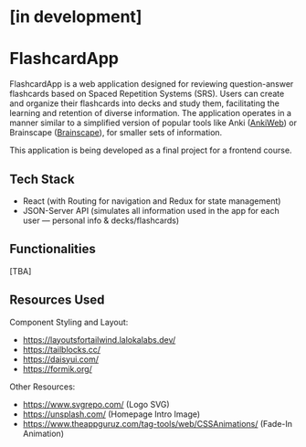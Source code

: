 # [in development]

# FlashcardApp

FlashcardApp is a web application designed for reviewing question-answer flashcards based on Spaced Repetition Systems (SRS). Users can create and organize their flashcards into decks and study them, facilitating the learning and retention of diverse information. The application operates in a manner similar to a simplified version of popular tools like Anki ([AnkiWeb](https://apps.ankiweb.net/)) or Brainscape ([Brainscape](https://www.brainscape.com/)), for smaller sets of information.

This application is being developed as a final project for a frontend course.

## Tech Stack

- React (with Routing for navigation and Redux for state management)
- JSON-Server API (simulates all information used in the app for each user — personal info & decks/flashcards)

## Functionalities

[TBA]

## Resources Used

Component Styling and Layout:

- https://layoutsfortailwind.lalokalabs.dev/
- https://tailblocks.cc/
- https://daisyui.com/
- https://formik.org/

Other Resources:

- https://www.svgrepo.com/ (Logo SVG)
- https://unsplash.com/ (Homepage Intro Image)
- https://www.theappguruz.com/tag-tools/web/CSSAnimations/ (Fade-In Animation)
